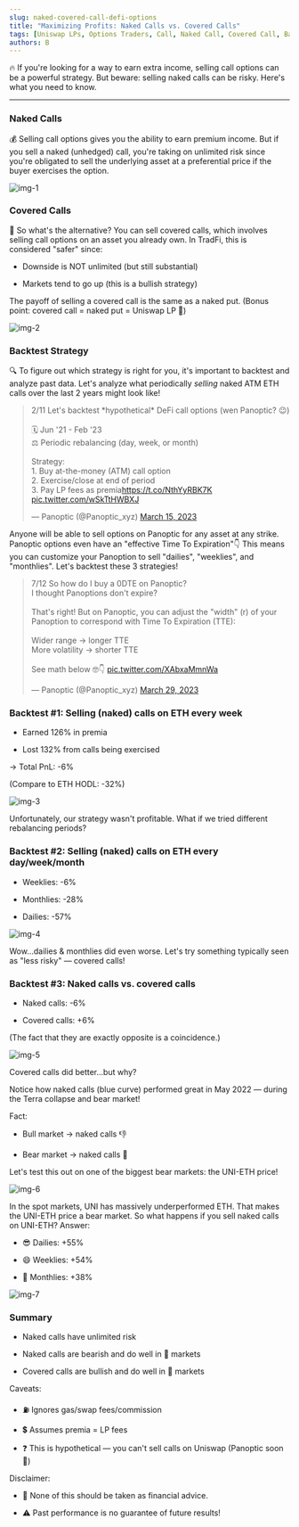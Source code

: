 ```yaml
---
slug: naked-covered-call-defi-options
title: "Maximizing Profits: Naked Calls vs. Covered Calls"
tags: [Uniswap LPs, Options Traders, Call, Naked Call, Covered Call, Backtest]
authors: B
---
```


🔥 If you're looking for a way to earn extra income, selling call options can be a powerful strategy. But beware: selling naked calls can be risky. Here's what you need to know.

<!--truncate-->

----------
### Naked Calls
💰 Selling call options gives you the ability to earn premium income. But if you sell a naked (unhedged) call, you're taking on unlimited risk since you're obligated to sell the underlying asset at a preferential price if the buyer exercises the option.

![img-1](./img-1.png)

### Covered Calls
🤔 So what's the alternative? You can sell covered calls, which involves selling call options on an asset you already own. In TradFi, this is considered "safer" since:

-   Downside is NOT unlimited (but still substantial)
    
-   Markets tend to go up (this is a bullish strategy)
    

The payoff of selling a covered call is the same as a naked put. (Bonus point: covered call = naked put = Uniswap LP 🤯)

![img-2](./img-2.png)

### Backtest Strategy
🔍 To figure out which strategy is right for you, it's important to backtest and analyze past data. Let's analyze what periodically *selling* naked ATM ETH calls over the last 2 years might look like!

<blockquote class="twitter-tweet" data-conversation="none"><p lang="en" dir="ltr">2/11 Let&#39;s backtest *hypothetical* DeFi call options (wen Panoptic? 😉)<br/><br/>🗓️ Jun &#39;21 - Feb &#39;23<br/>⚖️ Periodic rebalancing (day, week, or month)<br/><br/>Strategy:<br/>1. Buy at-the-money (ATM) call option<br/>2. Exercise/close at end of period<br/>3. Pay LP fees as premia<a href="https://t.co/NthYyRBK7K">https://t.co/NthYyRBK7K</a> <a href="https://t.co/wSkTtHWBXJ">pic.twitter.com/wSkTtHWBXJ</a></p>&mdash; Panoptic (@Panoptic_xyz) <a href="https://twitter.com/Panoptic_xyz/status/1636122863236452352?ref_src=twsrc%5Etfw">March 15, 2023</a></blockquote> <script async src="https://platform.twitter.com/widgets.js" charset="utf-8"></script>

Anyone will be able to sell options on Panoptic for any asset at any strike. Panoptic options even have an "effective Time To Expiration"👇 This means you can customize your Panoption to sell "dailies", "weeklies", and "monthlies". Let's backtest these 3 strategies!

<blockquote class="twitter-tweet" data-conversation="none"><p lang="en" dir="ltr">7/12 So how do I buy a 0DTE on Panoptic?<br/>I thought Panoptions don&#39;t expire?<br/><br/>That&#39;s right! But on Panoptic, you can adjust the &quot;width&quot; (r) of your Panoption to correspond with Time To Expiration (TTE):<br/><br/>Wider range → longer TTE<br/>More volatility → shorter TTE<br/><br/>See math below 🤓👇 <a href="https://t.co/XAbxaMmnWa">pic.twitter.com/XAbxaMmnWa</a></p>&mdash; Panoptic (@Panoptic_xyz) <a href="https://twitter.com/Panoptic_xyz/status/1641108066044346370?ref_src=twsrc%5Etfw">March 29, 2023</a></blockquote> <script async src="https://platform.twitter.com/widgets.js" charset="utf-8"></script>

### Backtest #1: Selling (naked) calls on ETH every week

-   Earned 126% in premia
    
-   Lost 132% from calls being exercised
    

→ Total PnL: -6%

(Compare to ETH HODL: -32%)

![img-3](./img-3.png)

Unfortunately, our strategy wasn't profitable. What if we tried different rebalancing periods?

### Backtest #2: Selling (naked) calls on ETH every day/week/month

-   Weeklies: -6%
    
-   Monthlies: -28%
    
-   Dailies: -57%
    
![img-4](./img-4.png)

Wow...dailies & monthlies did even worse. Let's try something typically seen as "less risky" — covered calls!

### Backtest #3: Naked calls vs. covered calls

-   Naked calls: -6%
    
-   Covered calls: +6%
    
(The fact that they are exactly opposite is a coincidence.)

![img-5](./img-5.png)

Covered calls did better...but why?

Notice how naked calls (blue curve) performed great in May 2022 — during the Terra collapse and bear market!

Fact:

-   Bull market → naked calls 👎
    
-   Bear market → naked calls 🚀
    

Let's test this out on one of the biggest bear markets: the UNI-ETH price!

![img-6](./img-6.png)

In the spot markets, UNI has massively underperformed ETH. That makes the UNI-ETH price a bear market. So what happens if you sell naked calls on UNI-ETH? Answer:

-   😎 Dailies: +55%
    
-   😄 Weeklies: +54%
    
-   🙂 Monthlies: +38%
    
![img-7](./img-7.png)

### Summary

-   Naked calls have unlimited risk
    
-   Naked calls are bearish and do well in 🐻 markets
    
-   Covered calls are bullish and do well in 🐂 markets
    

Caveats:

-   ⛽ Ignores gas/swap fees/commission
    
-   💲 Assumes premia = LP fees
    
-   ❓ This is hypothetical — you can't sell calls on Uniswap (Panoptic soon 🤫)

Disclaimer:
    
-   📢 None of this should be taken as financial advice.
    
-   ⚠️ Past performance is no guarantee of future results!
